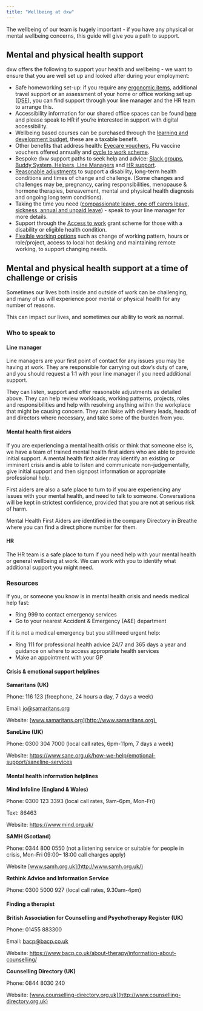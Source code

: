 ```yaml
---
title: "Wellbeing at dxw"
---
```

The wellbeing of our team is hugely important - if you have any physical or mental wellbeing concerns, this guide will give you a path to support.

## Mental and physical health support

dxw offers the following to support your health and wellbeing - we want to ensure that you are well set up and looked after during your employment:

* Safe homeworking set-up: if you require any [ergonomic items](https://playbook.dxw.com/#getting-things-you-need), additional travel support or an assessment of your home or office working set up ([DSE](https://www.hse.gov.uk/msd/dse/)), you can find support through your line manager and the HR team to arrange this.
* Accessibility information for our shared office spaces can be found [here ](https://playbook.dxw.com/guides/office-accessibility.html)and please speak to HR if you’re interested in support with digital accessibility.
* Wellbeing based courses can be purchased through the [learning and development budget](https://playbook.dxw.com/#learning-and-development), these are a taxable benefit.
* Other benefits that address health: [Eyecare vouchers](https://playbook.dxw.com/#eyecare-vouchers), Flu vaccine vouchers offered annually and [cycle to work scheme](https://playbook.dxw.com/#cycle-to-work-scheme).
* Bespoke dxw support paths to seek help and advice: [Slack groups](https://docs.google.com/document/d/1rIHYqFdEWSmjkUyScx-tIpoFrICO1hG7-SDnSLOR3JM/edit), [Buddy System, Helpers, Line Managers](https://playbook.dxw.com/#other-support-paths) and [HR support](https://playbook.dxw.com/#people-and-hr-team).
* [Reasonable adjustments](https://playbook.dxw.com/#sickness) to support a disability, long-term health conditions and times of change and challenge. (Some changes and challenges may be, pregnancy, caring responsibilities, menopause & hormone therapies, bereavement, mental and physical health diagnosis and ongoing long term conditions).  
* Taking the time you need ([compassionate leave, one off carers leave, sickness, annual and unpaid leave](https://playbook.dxw.com/#your-pay-pension-and-other-benefits)) - speak to your line manager for more details.
* Support through the [Access to work](https://www.gov.uk/access-to-work) grant scheme for those with a disability or eligible health condition.
* [Flexible working options](https://playbook.dxw.com/#flexible-working) such as change of working pattern, hours or role/project, access to local hot desking and maintaining remote working, to support changing needs.

## Mental and physical health support at a time of challenge or crisis

Sometimes our lives both inside and outside of work can be challenging, and many of us will experience poor mental or physical health for any number of reasons.

This can impact our lives, and sometimes our ability to work as normal. 

### Who to speak to 

#### Line manager 

Line managers are your first point of contact for any issues you may be having at work. They are responsible for carrying out dxw’s duty of care, and you should request a 1:1 with your line manager if you need additional support. 

They can listen, support and offer reasonable adjustments as detailed above. They can help review workloads, working patterns, projects, roles and responsibilities and help with resolving anything within the workplace that might be causing concern. They can liaise with delivery leads, heads of and directors where necessary, and take some of the burden from you.

#### Mental health first aiders 

If you are experiencing a mental health crisis or think that someone else is, we have a team of trained mental health first aiders who are able to provide initial support. A mental health first aider may identify an existing or imminent crisis and is able to listen and communicate non-judgementally, give initial support and then signpost information or appropriate professional help. 

First aiders are also a safe place to turn to if you are experiencing any issues with your mental health, and need to talk to someone. Conversations will be kept in strictest confidence, provided that you are not at serious risk of harm.

Mental Health First Aiders are identified in the company Directory in Breathe where you can find a direct phone number for them.

#### HR 

The HR team is a safe place to turn if you need help with your mental health or general wellbeing at work. We can work with you to identify what additional support you might need.

### Resources

If you, or someone you know is in mental health crisis and needs medical help fast:

* Ring 999 to contact emergency services
* Go to your nearest Accident & Emergency (A&E) department 

If it is not a medical emergency but you still need urgent help:

* Ring 111 for professional health advice 24/7 and 365 days a year and guidance on where to access appropriate health services 
* Make an appointment with your GP 

#### Crisis & emotional support helplines

**Samaritans (UK)**

Phone: 116 123 (freephone, 24 hours a day, 7 days a week)

Email: [jo@samaritans.org](mailto:jo@samaritans.org)

Website: [www.samaritans.org](http://www.samaritans.org) 

**SaneLine (UK)**

Phone: 0300 304 7000 (local call rates, 6pm-11pm, 7 days a week)

Website: <https://www.sane.org.uk/how-we-help/emotional-support/saneline-services>

#### Mental health information helplines

**Mind Infoline (England & Wales)**

Phone: 0300 123 3393 (local call rates, 9am-6pm, Mon-Fri)

Text: 86463

Website: <https://www.mind.org.uk/>

**SAMH (Scotland)** 

Phone: 0344 800 0550 (not a listening service or suitable for people in crisis, Mon-Fri 09:00– 18:00 call charges apply)  

Website [www.samh.org.uk](http://www.samh.org.uk/)

**Rethink Advice and Information Service** 

Phone: 0300 5000 927 (local call rates, 9.30am-4pm)

#### Finding a therapist 

**British Association for Counselling and Psychotherapy Register (UK)**

Phone: 01455 883300 

Email: [bacp@bacp.co.uk](mailto:bacp@bacp.co.uk) 

Website: <https://www.bacp.co.uk/about-therapy/information-about-counselling/>

**Counselling Directory (UK)** 

Phone: 0844 8030 240 

Website: [www.counselling-directory.org.uk](http://www.counselling-directory.org.uk)
